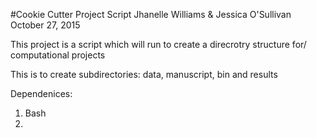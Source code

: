 
#Cookie Cutter Project Script
Jhanelle Williams & Jessica O'Sullivan October 27, 2015

This project is a script which will run to create a direcrotry structure for/
computational projects

This is to create subdirectories: data, manuscript, bin and results

Dependenices:
1. Bash
2.

